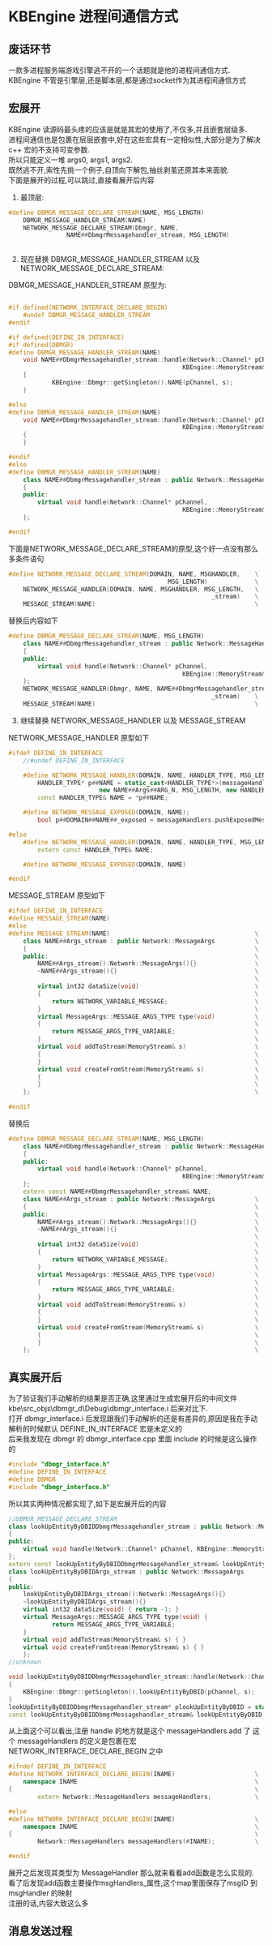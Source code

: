 # KBEngine 进程间通信方式

## 废话环节

一款多进程服务端游戏引擎逃不开的一个话题就是他的进程间通信方式.  
KBEngine 不管是引擎层,还是脚本层,都是通过socket作为其进程间通信方式  

## 宏展开

KBEngine 读源码最头疼的应该是就是其宏的使用了,不仅多,并且嵌套层级多.  
进程间通信也是包裹在层层嵌套中,好在这些宏具有一定相似性,大部分是为了解决 c++ 宏的不支持可变参数.  
所以只能定义一堆 args0, args1, args2.  
既然逃不开,索性先挑一个例子,自顶向下解包,抽丝剥茧还原其本来面貌.  
下面是展开的过程,可以跳过,直接看展开后内容

1. 最顶层:

```cpp
#define DBMGR_MESSAGE_DECLARE_STREAM(NAME, MSG_LENGTH)							\
	DBMGR_MESSAGE_HANDLER_STREAM(NAME)											\
	NETWORK_MESSAGE_DECLARE_STREAM(Dbmgr, NAME,									\
				NAME##DbmgrMessagehandler_stream, MSG_LENGTH)					\
																				\
```

2. 现在替换 DBMGR_MESSAGE_HANDLER_STREAM 以及 NETWORK_MESSAGE_DECLARE_STREAM:

DBMGR_MESSAGE_HANDLER_STREAM 原型为:
```cpp

#if defined(NETWORK_INTERFACE_DECLARE_BEGIN)
	#undef DBMGR_MESSAGE_HANDLER_STREAM
#endif

#if defined(DEFINE_IN_INTERFACE)
#if defined(DBMGR)
#define DBMGR_MESSAGE_HANDLER_STREAM(NAME)										\
	void NAME##DbmgrMessagehandler_stream::handle(Network::Channel* pChannel,	\
												KBEngine::MemoryStream& s)		\
	{																			\
			KBEngine::Dbmgr::getSingleton().NAME(pChannel, s);					\
	}																			\

#else
#define DBMGR_MESSAGE_HANDLER_STREAM(NAME)										\
	void NAME##DbmgrMessagehandler_stream::handle(Network::Channel* pChannel,	\
												KBEngine::MemoryStream& s)		\
	{																			\
	}																			\

#endif
#else
#define DBMGR_MESSAGE_HANDLER_STREAM(NAME)										\
	class NAME##DbmgrMessagehandler_stream : public Network::MessageHandler		\
	{																			\
	public:																		\
		virtual void handle(Network::Channel* pChannel,							\
												KBEngine::MemoryStream& s);		\
	};																			\

#endif

```

下面是NETWORK_MESSAGE_DECLARE_STREAM的原型,这个好一点没有那么多条件语句

```cpp
#define NETWORK_MESSAGE_DECLARE_STREAM(DOMAIN, NAME, MSGHANDLER,	\
											MSG_LENGTH)				\
	NETWORK_MESSAGE_HANDLER(DOMAIN, NAME, MSGHANDLER, MSG_LENGTH, 	\
														_stream)	\
	MESSAGE_STREAM(NAME)											\
```

替换后内容如下

```cpp
#define DBMGR_MESSAGE_DECLARE_STREAM(NAME, MSG_LENGTH)							\
	class NAME##DbmgrMessagehandler_stream : public Network::MessageHandler		\
	{																			\
	public:																		\
		virtual void handle(Network::Channel* pChannel,							\
												KBEngine::MemoryStream& s);		\
	};																			\
	NETWORK_MESSAGE_HANDLER(Dbmgr, NAME, NAME##DbmgrMessagehandler_stream, MSG_LENGTH, 	\
														_stream)	\
	MESSAGE_STREAM(NAME)											\
```

3. 继续替换 NETWORK_MESSAGE_HANDLER 以及 MESSAGE_STREAM

NETWORK_MESSAGE_HANDLER 原型如下

```cpp
#ifdef DEFINE_IN_INTERFACE
	//#undef DEFINE_IN_INTERFACE

	#define NETWORK_MESSAGE_HANDLER(DOMAIN, NAME, HANDLER_TYPE, MSG_LENGTH, ARG_N)						\
		HANDLER_TYPE* p##NAME = static_cast<HANDLER_TYPE*>(messageHandlers.add(#DOMAIN"::"#NAME,		\
						 new NAME##Args##ARG_N, MSG_LENGTH, new HANDLER_TYPE));							\
		const HANDLER_TYPE& NAME = *p##NAME;															\

	#define NETWORK_MESSAGE_EXPOSED(DOMAIN, NAME);														\
		bool p##DOMAIN##NAME##_exposed = messageHandlers.pushExposedMessage(#DOMAIN"::"#NAME);			\

#else
	#define NETWORK_MESSAGE_HANDLER(DOMAIN, NAME, HANDLER_TYPE, MSG_LENGTH, ARG_N)						\
		extern const HANDLER_TYPE& NAME;																\

	#define NETWORK_MESSAGE_EXPOSED(DOMAIN, NAME)														\

#endif
```

MESSAGE_STREAM 原型如下

```cpp
#ifdef DEFINE_IN_INTERFACE
#define MESSAGE_STREAM(NAME)
#else
#define MESSAGE_STREAM(NAME)										\
	class NAME##Args_stream : public Network::MessageArgs			\
	{																\
	public:															\
		NAME##Args_stream():Network::MessageArgs(){}				\
		~NAME##Args_stream(){}										\
																	\
		virtual int32 dataSize(void)								\
		{															\
			return NETWORK_VARIABLE_MESSAGE;						\
		}															\
		virtual MessageArgs::MESSAGE_ARGS_TYPE type(void)			\
		{															\
			return MESSAGE_ARGS_TYPE_VARIABLE;						\
		}															\
		virtual void addToStream(MemoryStream& s)					\
		{															\
		}															\
		virtual void createFromStream(MemoryStream& s)				\
		{															\
		}															\
	};																\
				
#endif
```

替换后

```cpp
#define DBMGR_MESSAGE_DECLARE_STREAM(NAME, MSG_LENGTH)							\
	class NAME##DbmgrMessagehandler_stream : public Network::MessageHandler		\
	{																			\
	public:																		\
		virtual void handle(Network::Channel* pChannel,							\
												KBEngine::MemoryStream& s);		\
	};																			\
	extern const NAME##DbmgrMessagehandler_stream& NAME;																\
	class NAME##Args_stream : public Network::MessageArgs			\
	{																\
	public:															\
		NAME##Args_stream():Network::MessageArgs(){}				\
		~NAME##Args_stream(){}										\
																	\
		virtual int32 dataSize(void)								\
		{															\
			return NETWORK_VARIABLE_MESSAGE;						\
		}															\
		virtual MessageArgs::MESSAGE_ARGS_TYPE type(void)			\
		{															\
			return MESSAGE_ARGS_TYPE_VARIABLE;						\
		}															\
		virtual void addToStream(MemoryStream& s)					\
		{															\
		}															\
		virtual void createFromStream(MemoryStream& s)				\
		{															\
		}															\
	};																\
```

## 真实展开后

为了验证我们手动解析的结果是否正确,这里通过生成宏展开后的中间文件 kbe\src\_objs\dbmgr_d\Debug\dbmgr_interface.i 后来对比下.  
打开 dbmgr_interface.i 后发现跟我们手动解析的还是有差异的,原因是我在手动解析的时候默认 DEFINE_IN_INTERFACE 宏是未定义的  
后来我发现在 dbmgr 的 dbmgr_interface.cpp 里面 include 的时候是这么操作的  

```cpp
#include "dbmgr_interface.h"
#define DEFINE_IN_INTERFACE
#define DBMGR
#include "dbmgr_interface.h"
```

所以其实两种情况都实现了,如下是宏展开后的内容

```cpp
//DBMGR_MESSAGE_DECLARE_STREAM
class lookUpEntityByDBIDDbmgrMessagehandler_stream : public Network::MessageHandler
{
public:
	virtual void handle(Network::Channel* pChannel, KBEngine::MemoryStream& s);
};
extern const lookUpEntityByDBIDDbmgrMessagehandler_stream& lookUpEntityByDBID;
class lookUpEntityByDBIDArgs_stream : public Network::MessageArgs
{
public:
	lookUpEntityByDBIDArgs_stream():Network::MessageArgs(){}
	~lookUpEntityByDBIDArgs_stream(){}
	virtual int32 dataSize(void) { return -1; }
	virtual MessageArgs::MESSAGE_ARGS_TYPE type(void) {
			return MESSAGE_ARGS_TYPE_VARIABLE;
	}
	virtual void addToStream(MemoryStream& s) { }
	virtual void createFromStream(MemoryStream& s) { }
	};
//unknown

void lookUpEntityByDBIDDbmgrMessagehandler_stream::handle(Network::Channel* pChannel, KBEngine::MemoryStream& s)
{
	KBEngine::Dbmgr::getSingleton().lookUpEntityByDBID(pChannel, s);
}
lookUpEntityByDBIDDbmgrMessagehandler_stream* plookUpEntityByDBID = static_cast<lookUpEntityByDBIDDbmgrMessagehandler_stream*>(messageHandlers.add("Dbmgr""::""lookUpEntityByDBID", new lookUpEntityByDBIDArgs_stream, -1, new lookUpEntityByDBIDDbmgrMessagehandler_stream));
const lookUpEntityByDBIDDbmgrMessagehandler_stream& lookUpEntityByDBID = *plookUpEntityByDBID;
```

从上面这个可以看出,注册 handle 的地方就是这个 messageHandlers.add 了 这个 messageHandlers 的定义是包裹在宏 NETWORK_INTERFACE_DECLARE_BEGIN 之中

```cpp
#ifndef DEFINE_IN_INTERFACE
#define NETWORK_INTERFACE_DECLARE_BEGIN(INAME) 						\
	namespace INAME													\
{																	\
		extern Network::MessageHandlers messageHandlers;			\

#else
#define NETWORK_INTERFACE_DECLARE_BEGIN(INAME) 						\
	namespace INAME													\
{																	\
		Network::MessageHandlers messageHandlers(#INAME);			\

#endif
```

展开之后发现其类型为 MessageHandler 那么就来看看add函数是怎么实现的.  
看了后发现add函数主要操作msgHandlers_属性,这个map里面保存了msgID 到 msgHandler 的映射  
注册的话,内容大致这么多  

## 消息发送过程  

